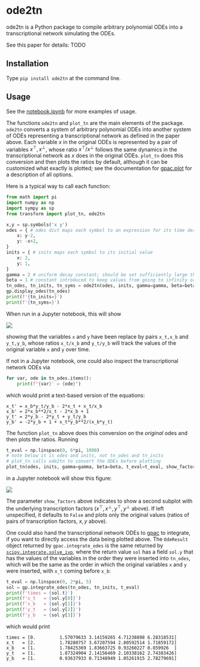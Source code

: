 # ode2tn
ode2tn is a Python package to compile arbitrary polynomial ODEs into a transcriptional network simulating the ODEs.

See this paper for details: TODO

## Installation

Type `pip install ode2tn` at the command line.

## Usage

See the [notebook.ipynb](notebook.ipynb) for more examples of usage.

The functions `ode2tn` and `plot_tn` are the main elements of the package.
`ode2tn` converts a system of arbitrary polynomial ODEs into another system of ODEs representing a transcriptional network as defined in the paper above.
Each variable $x$ in the original ODEs is represented by a pair of variables $x^\top,x^\bot$, whose ratio $x^\top / x^\bot$ follows the same dynamics in the transcriptional network as $x$ does in the original ODEs.
`plot_tn` does this conversion and then plots the ratios by default, although it can be customized what exactly is plotted; 
see the documentation for [gpac.plot](https://gpac.readthedocs.io/en/latest/#gpac.ode.plot) for a description of all options.

Here is a typical way to call each function:

```python
from math import pi
import numpy as np
import sympy as sp
from transform import plot_tn, ode2tn

x,y = sp.symbols('x y')
odes = { # odes dict maps each symbol to an expression for its time derivative
    x: y-2,
    y: -x+2,
}
inits = { # inits maps each symbol to its initial value
    x: 2,
    y: 1,
}
gamma = 2 # uniform decay constant; should be set sufficiently large that ???
beta = 1 # constant introduced to keep values from going to infinity or 0
tn_odes, tn_inits, tn_syms = ode2tn(odes, inits, gamma=gamma, beta=beta)
gp.display_odes(tn_odes)
print(f'{tn_inits=}')
print(f'{tn_syms=}')
```

When run in a Jupyter notebook, this will show

![](ode-display.png)

showing that the variables `x` and `y` have been replace by pairs `x_t,x_b` and `y_t,y_b`, whose ratios `x_t/x_b` and `y_t/y_b` will track the values of the original variable `x` and `y` over time.

If not in a Jupyter notebook, one could also inspect the transcriptional network ODEs via
```python
for var, ode in tn_odes.items():
    print(f"{var}' = {ode}")
```
which would print a text-based version of the equations:
```
x_t' = x_b*y_t/y_b - 2*x_t + x_t/x_b
x_b' = 2*x_b**2/x_t - 2*x_b + 1
y_t' = 2*y_b - 2*y_t + y_t/y_b
y_b' = -2*y_b + 1 + x_t*y_b**2/(x_b*y_t)
```

The function `plot_tn` above does this conversion on the *original* odes and then plots the ratios.
Running 

```python
t_eval = np.linspace(0, 6*pi, 1000)
# note below it is odes and inits, not tn_odes and tn_inits
# plot_tn calls ode2tn to convert the ODEs before plotting
plot_tn(odes, inits, gamma=gamma, beta=beta, t_eval=t_eval, show_factors=True)
```

in a Jupyter notebook will show this figure:

![](sine-cosine-plot.svg)

The parameter `show_factors` above indicates to show a second subplot with the underlying transcription factors ($x^\top, x^\bot, y^\top, y^\bot$ above).
If left unspecified, it defaults to `False` and plots only the original values (ratios of pairs of transcription factors, $x,y$ above).

One could also hand the transcriptional network ODEs to [gpac](https://github.com/UC-Davis-molecular-computing/gpac) to integrate, if you want to directly access the data being plotted above.
The `OdeResult` object returned by `gpac.integrate_odes` is the same returned by [`scipy.integrate.solve_ivp`](https://docs.scipy.org/doc/scipy/reference/generated/scipy.integrate.solve_ivp.html), where the return value `sol` has a field `sol.y` that has the values of the variables in the order they were inserted into `tn_odes`, which will be the same as the order in which the original variables `x` and `y` were inserted, with `x_t` coming before `x_b`:

```python
t_eval = np.linspace(0, 2*pi, 5)
sol = gp.integrate_odes(tn_odes, tn_inits, t_eval)
print(f'times = {sol.t}')
print(f'x_t   = {sol.y[0]}')
print(f'x_b   = {sol.y[1]}')
print(f'y_t   = {sol.y[2]}')
print(f'y_b   = {sol.y[3]}')
```

which would print

```
times = [0.         1.57079633 3.14159265 4.71238898 6.28318531]
x_t   = [2.         1.78280757 3.67207594 2.80592514 1.71859172]
x_b   = [1.         1.78425369 1.83663725 0.93260227 0.859926  ]
y_t   = [1.         1.87324904 2.14156469 2.10338162 2.74383426]
y_b   = [1.         0.93637933 0.71348949 1.05261915 2.78279691]
```


